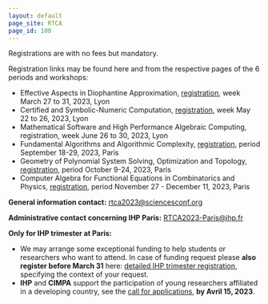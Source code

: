 ```yaml
---
layout: default
page_site: RTCA
page_id: 100
---
```



Registrations are with no fees but mandatory.

Registration links may be found here and from the respective pages of the 6 periods and workshops: 

- Effective Aspects in Diophantine Approximation, 
[registration](https://eada23.sciencesconf.org), week March 27 to 31, 2023, Lyon 
- Certified and Symbolic-Numeric Computation, 
[registration](https://csnc23.sciencesconf.org), week May 22 to 26, 2023, Lyon 
- Mathematical Software and High Performance Algebraic Computing, 
registration, week June 26 to 30, 2023, Lyon 
- Fundamental Algorithms and Algorithmic Complexity, 
[registration](https://indico.math.cnrs.fr/event/8113/registrations), period September 18-29, 2023, Paris 
- Geometry of Polynomial System Solving, Optimization and Topology, 
[registration](https://indico.math.cnrs.fr/event/8114/registrations), period October 9-24, 2023, Paris 
- Computer Algebra for Functional Equations in Combinatorics and Physics, 
[registration](https://indico.math.cnrs.fr/event/8115/registrations), period November 27 - December 11, 2023, Paris


**General information contact:** [rtca2023@sciencesconf.org](mailto:rtca2023@sciencesconf.org)

**Administrative contact concerning IHP Paris:** [RTCA2023-Paris@ihp.fr](mailto:RTCA2023-Paris@ihp.fr)

**Only for IHP trimester at Paris:**
- We may arrange some exceptional funding to help students or researchers who want to attend. In case of funding request please **also register before March 31** here:
	[detailed IHP trimester registration](https://indico.math.cnrs.fr/event/8112/registrations/703), specifying the context of your request.
-  **IHP** and **CIMPA** support the participation of young researchers affiliated in a developing country, see the [call for applications](https://www.cimpa.info/en/node/7309), **by Avril 15, 2023**.